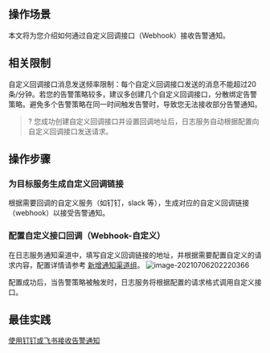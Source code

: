 ## 操作场景

本文将为您介绍如何通过自定义回调接口（Webhook）接收告警通知。

## 相关限制

自定义回调接口消息发送频率限制：每个自定义回调接口发送的消息不能超过20条/分钟。若您的告警策略较多，建议多创建几个自定义回调接口，分散绑定告警策略。避免多个告警策略在同一时间触发告警时，导致您无法接收部分告警通知。
>? 您成功创建自定义回调接口并设置回调地址后，日志服务自动根据配置向自定义回调接口发送请求。

## 操作步骤


### 为目标服务生成自定义回调链接

根据需要回调的自定义服务（如钉钉，slack 等），生成对应的自定义回调链接（webhook）以接受告警通知。

### 配置自定义接口回调（Webhook-自定义）

在日志服务通知渠道中，填写自定义回调链接的地址，并根据需要配置自定义的请求内容，配置详情请参考 [新增通知渠道组](https://cloud.tencent.com/document/product/614/59661#.E6.96.B0.E5.A2.9E.E9.80.9A.E7.9F.A5.E6.B8.A0.E9.81.93.E7.BB.84)。
![image-20210706202220366](https://main.qcloudimg.com/raw/409e1db50f1bfdcb7ed90585d5e6671f.png)

配置成功后，当告警策略被触发时，日志服务将根据配置的请求格式调用自定义接口。

## 最佳实践

[使用钉钉或飞书接收告警通知](https://cloud.tencent.com/document/product/614/66236)
